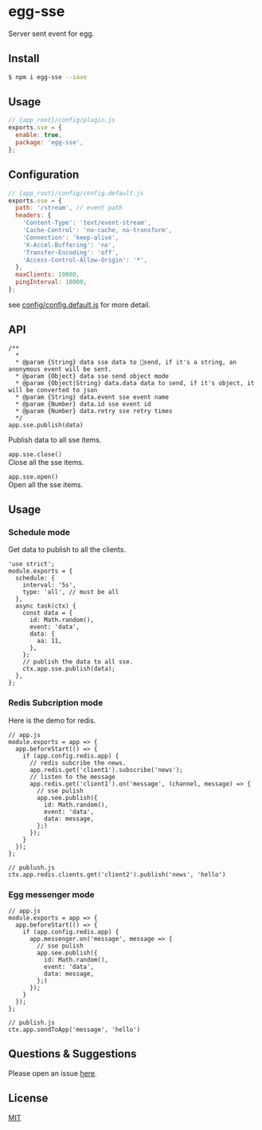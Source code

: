 # egg-sse
Server sent event for egg.

## Install

```bash
$ npm i egg-sse --save
```

## Usage

```js
// {app_root}/config/plugin.js
exports.sse = {
  enable: true,
  package: 'egg-sse',
};
```

## Configuration

```js
// {app_root}/config/config.default.js
exports.sse = {
  path: '/stream', // event path
  headers: {
    'Content-Type': 'text/event-stream',
    'Cache-Control': 'no-cache, no-transform',
    'Connection': 'keep-alive',
    'X-Accel-Buffering': 'no',
    'Transfer-Encoding': 'off',
    'Access-Control-Allow-Origin': '*',
  },
  maxClients: 10000,
  pingInterval: 10000,
};
```

see [config/config.default.js](config/config.default.js) for more detail.

## API
```
/**
  *
  * @param {String} data sse data to send, if it's a string, an anonymous event will be sent.
  * @param {Object} data sse send object mode
  * @param {Object|String} data.data data to send, if it's object, it will be converted to json
  * @param {String} data.event sse event name
  * @param {Number} data.id sse event id
  * @param {Number} data.retry sse retry times
  */
app.sse.publish(data)
```
Publish data to all sse items.

`app.sse.close()`  
Close all the sse items.

`app.sse.open()`  
Open all the sse items.

## Usage

### Schedule mode
Get data to publish to all the clients.

```
'use strict';
module.exports = {
  schedule: {
    interval: '5s',
    type: 'all', // must be all
  },
  async task(ctx) {
    const data = {
      id: Math.random(),
      event: 'data',
      data: {
        aa: 11,
      },
    };
    // publish the data to all sse.
    ctx.app.sse.publish(data);
  },
};

```

### Redis Subcription mode
Here is the demo for redis.
```
// app.js
module.exports = app => {
  app.beforeStart(() => {
    if (app.config.redis.app) {
      // redis subcribe the news.
      app.redis.get('client1').subscribe('news');
      // listen to the message
      app.redis.get('client1').on('message', (channel, message) => {
        // sse pulish
        app.see.publish({
          id: Math.random(),
          event: 'data',
          data: message,
        };)
      });
    }
  });
};

// publush.js
ctx.app.redis.clients.get('client2').publish('news', 'hello')
```

### Egg messenger mode
```
// app.js
module.exports = app => {
  app.beforeStart(() => {
    if (app.config.redis.app) {
      app.messenger.on('message', message => {
        // sse pulish
        app.see.publish({
          id: Math.random(),
          event: 'data',
          data: message,
        };)
      });
    }
  });
};

// publish.js
ctx.app.sendToApp('message', 'hello')
```

## Questions & Suggestions

Please open an issue [here](https://github.com/eggjs/egg/issues).

## License

[MIT](LICENSE)
